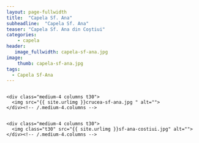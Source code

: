 ```yaml
---
layout: page-fullwidth
title:  "Capela Sf. Ana"
subheadline:  "Capela Sf. Ana"
teaser: "Capela Sf. Ana din Coștiui"
categories:
    - capela
header:
   image_fullwidth: capela-sf-ana.jpg 	
image:
    thumb: capela-sf-ana.jpg 	
tags:
  - Capela Sf-Ana
---
```

</div><!-- /.row -->
<div class="row">
    <div class="medium-8 columns t30">
    <img src="{{ site.urlimg }}capela-sf-ana-costiui.jpg" alt="">
    </div><!-- /.medium-8.columns -->

    <div class="medium-4 columns t30">
      <img src="{{ site.urlimg }}crucea-sf-ana.jpg " alt="">
    </div><!-- /.medium-4.columns -->

</div><!-- /.row -->


<div class="row">
    <div class="medium-8 columns t30">
    <img src="{{ site.urlimg }}capela-sf-ana.jpg" alt="">
    </div><!-- /.medium-8.columns -->

    <div class="medium-4 columns t30">
      <img class="t30" src="{{ site.urlimg }}sf-ana-costiui.jpg" alt="">
    </div><!-- /.medium-4.columns -->

</div><!-- /.row -->

